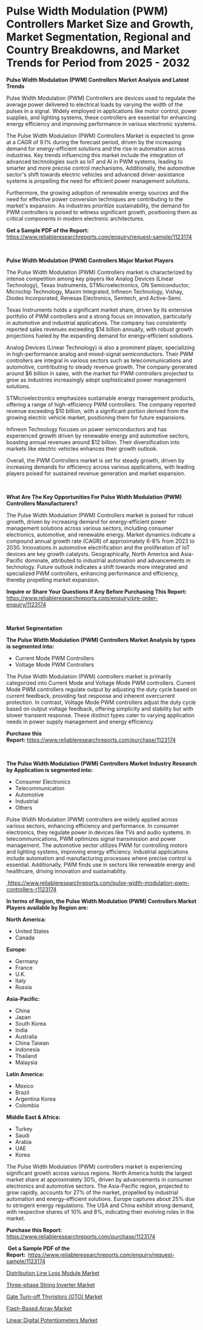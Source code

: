 <p><h1>Pulse Width Modulation (PWM) Controllers Market Size and Growth, Market Segmentation, Regional and Country Breakdowns, and Market Trends for Period from 2025 -  2032</h1></p><p><strong>Pulse Width Modulation (PWM) Controllers Market Analysis and Latest Trends</strong></p>
<p><p>Pulse Width Modulation (PWM) Controllers are devices used to regulate the average power delivered to electrical loads by varying the width of the pulses in a signal. Widely employed in applications like motor control, power supplies, and lighting systems, these controllers are essential for enhancing energy efficiency and improving performance in various electronic systems.</p><p>The Pulse Width Modulation (PWM) Controllers Market is expected to grow at a CAGR of 9.1% during the forecast period, driven by the increasing demand for energy-efficient solutions and the rise in automation across industries. Key trends influencing this market include the integration of advanced technologies such as IoT and AI in PWM systems, leading to smarter and more precise control mechanisms. Additionally, the automotive sector's shift towards electric vehicles and advanced driver-assistance systems is propelling the need for efficient power management solutions.</p><p>Furthermore, the growing adoption of renewable energy sources and the need for effective power conversion techniques are contributing to the market's expansion. As industries prioritize sustainability, the demand for PWM controllers is poised to witness significant growth, positioning them as critical components in modern electronic architectures.</p></p>
<p><strong>Get a Sample PDF of the Report:&nbsp;</strong> <a href="https://www.reliableresearchreports.com/enquiry/request-sample/1123174?utm_campaign=102&utm_medium=2&utm_source=Github&utm_content=ia&utm_term=07042025&utm_id=pulse-width-modulation-pwm-controllers">https://www.reliableresearchreports.com/enquiry/request-sample/1123174</a></p>
<p>&nbsp;</p>
<p><strong>Pulse Width Modulation (PWM) Controllers Major Market Players</strong></p>
<p><p>The Pulse Width Modulation (PWM) Controllers market is characterized by intense competition among key players like Analog Devices (Linear Technology), Texas Instruments, STMicroelectronics, ON Semiconductor, Microchip Technology, Maxim Integrated, Infineon Technology, Vishay, Diodes Incorporated, Renesas Electronics, Semtech, and Active-Semi. </p><p>Texas Instruments holds a significant market share, driven by its extensive portfolio of PWM controllers and a strong focus on innovation, particularly in automotive and industrial applications. The company has consistently reported sales revenues exceeding $14 billion annually, with robust growth projections fueled by the expanding demand for energy-efficient solutions.</p><p>Analog Devices (Linear Technology) is also a prominent player, specializing in high-performance analog and mixed-signal semiconductors. Their PWM controllers are integral in various sectors such as telecommunications and automotive, contributing to steady revenue growth. The company generated around $6 billion in sales, with the market for PWM controllers projected to grow as industries increasingly adopt sophisticated power management solutions.</p><p>STMicroelectronics emphasizes sustainable energy management products, offering a range of high-efficiency PWM controllers. The company reported revenue exceeding $10 billion, with a significant portion derived from the growing electric vehicle market, positioning them for future expansions.</p><p>Infineon Technology focuses on power semiconductors and has experienced growth driven by renewable energy and automotive sectors, boasting annual revenues around $12 billion. Their diversification into markets like electric vehicles enhances their growth outlook.</p><p>Overall, the PWM Controllers market is set for steady growth, driven by increasing demands for efficiency across various applications, with leading players poised for sustained revenue generation and market expansion.</p></p>
<p>&nbsp;</p>
<p><strong>What Are The Key Opportunities For Pulse Width Modulation (PWM) Controllers Manufacturers?</strong></p>
<p><p>The Pulse Width Modulation (PWM) Controllers market is poised for robust growth, driven by increasing demand for energy-efficient power management solutions across various sectors, including consumer electronics, automotive, and renewable energy. Market dynamics indicate a compound annual growth rate (CAGR) of approximately 6-8% from 2023 to 2030. Innovations in automotive electrification and the proliferation of IoT devices are key growth catalysts. Geographically, North America and Asia-Pacific dominate, attributed to industrial automation and advancements in technology. Future outlook indicates a shift towards more integrated and specialized PWM controllers, enhancing performance and efficiency, thereby propelling market expansion.</p></p>
<p><strong>Inquire or Share Your Questions If Any Before Purchasing This Report:</strong> <a href="https://www.reliableresearchreports.com/enquiry/pre-order-enquiry/1123174?utm_campaign=102&utm_medium=2&utm_source=Github&utm_content=ia&utm_term=07042025&utm_id=pulse-width-modulation-pwm-controllers">https://www.reliableresearchreports.com/enquiry/pre-order-enquiry/1123174</a></p>
<p>&nbsp;</p>
<p><strong>Market Segmentation</strong></p>
<p><strong>The Pulse Width Modulation (PWM) Controllers Market Analysis by types is segmented into:</strong></p>
<p><ul><li>Current Mode PWM Controllers</li><li>Voltage Mode PWM Controllers</li></ul></p>
<p><p>The Pulse Width Modulation (PWM) controllers market is primarily categorized into Current Mode and Voltage Mode PWM controllers. Current Mode PWM controllers regulate output by adjusting the duty cycle based on current feedback, providing fast response and inherent overcurrent protection. In contrast, Voltage Mode PWM controllers adjust the duty cycle based on output voltage feedback, offering simplicity and stability but with slower transient response. These distinct types cater to varying application needs in power supply management and energy efficiency.</p></p>
<p><strong>Purchase this Report:&nbsp;</strong><a href="https://www.reliableresearchreports.com/purchase/1123174?utm_campaign=102&utm_medium=2&utm_source=Github&utm_content=ia&utm_term=07042025&utm_id=pulse-width-modulation-pwm-controllers">https://www.reliableresearchreports.com/purchase/1123174</a></p>
<p>&nbsp;</p>
<p><strong>The Pulse Width Modulation (PWM) Controllers Market Industry Research by Application is segmented into:</strong></p>
<p><ul><li>Consumer Electronics</li><li>Telecommunication</li><li>Automotive</li><li>Industrial</li><li>Others</li></ul></p>
<p><p>Pulse Width Modulation (PWM) controllers are widely applied across various sectors, enhancing efficiency and performance. In consumer electronics, they regulate power in devices like TVs and audio systems. In telecommunications, PWM optimizes signal transmission and power management. The automotive sector utilizes PWM for controlling motors and lighting systems, improving energy efficiency. Industrial applications include automation and manufacturing processes where precise control is essential. Additionally, PWM finds use in sectors like renewable energy and healthcare, driving innovation and sustainability.</p></p>
<p><a href="https://www.reliableresearchreports.com/pulse-width-modulation-pwm-controllers-r1123174?utm_campaign=102&utm_medium=2&utm_source=Github&utm_content=ia&utm_term=07042025&utm_id=pulse-width-modulation-pwm-controllers">&nbsp;https://www.reliableresearchreports.com/pulse-width-modulation-pwm-controllers-r1123174</a></p>
<p><strong>In terms of Region, the Pulse Width Modulation (PWM) Controllers Market Players available by Region are:</strong></p>
<p>
    <p> <strong> North America: </strong>
        <ul>
            <li>United States</li>
            <li>Canada</li>
        </ul>
        </p> 
    <p> <strong> Europe: </strong>
        <ul>
            <li>Germany</li>
            <li>France</li>
            <li>U.K.</li>
            <li>Italy</li>
            <li>Russia</li>
        </ul>
        </p> 
    <p> <strong> Asia-Pacific: </strong>
        <ul>
            <li>China</li>
            <li>Japan</li>
            <li>South Korea</li>
            <li>India</li>
            <li>Australia</li>
            <li>China Taiwan</li>
            <li>Indonesia</li>
            <li>Thailand</li>
            <li>Malaysia</li>
        </ul>
        </p> 
    <p> <strong> Latin America: </strong>
        <ul>
            <li>Mexico</li>
            <li>Brazil</li>
            <li>Argentina Korea</li>
            <li>Colombia</li>
        </ul>
        </p> 
    <p> <strong> Middle East & Africa: </strong>
        <ul>
            <li>Turkey</li>
            <li>Saudi</li>
            <li>Arabia</li>
            <li>UAE</li>
            <li>Korea</li>
        </ul>
    </p>
    </p>
<p><p>The Pulse Width Modulation (PWM) controllers market is experiencing significant growth across various regions. North America holds the largest market share at approximately 30%, driven by advancements in consumer electronics and automotive sectors. The Asia-Pacific region, projected to grow rapidly, accounts for 27% of the market, propelled by industrial automation and energy-efficient solutions. Europe captures about 25% due to stringent energy regulations. The USA and China exhibit strong demand, with respective shares of 10% and 8%, indicating their evolving roles in the market.</p></p>
<p><strong>Purchase this Report: </strong><a href="https://www.reliableresearchreports.com/purchase/1123174?utm_campaign=102&utm_medium=2&utm_source=Github&utm_content=ia&utm_term=07042025&utm_id=pulse-width-modulation-pwm-controllers">https://www.reliableresearchreports.com/purchase/1123174</a></p>
<p>&nbsp;<strong>Get a Sample PDF of the Report:&nbsp;&nbsp;</strong><a href="https://www.reliableresearchreports.com/enquiry/request-sample/1123174?utm_campaign=102&utm_medium=2&utm_source=Github&utm_content=ia&utm_term=07042025&utm_id=pulse-width-modulation-pwm-controllers">https://www.reliableresearchreports.com/enquiry/request-sample/1123174</a></p>
<p><strong></strong></p>
<p><p><a href="https://github.com/vaduzunny/Market-Research-Report-List-1/blob/main/distribution-line-loss-module-market.md?utm_campaign=102&utm_medium=2&utm_source=Github&utm_content=ia&utm_term=07042025&utm_id=pulse-width-modulation-pwm-controllers">Distribution Line Loss Module Market</a></p><p><a href="https://github.com/dayaanapis5/Market-Research-Report-List-1/blob/main/three-phase-string-inverter-market.md?utm_campaign=102&utm_medium=2&utm_source=Github&utm_content=ia&utm_term=07042025&utm_id=pulse-width-modulation-pwm-controllers">Three-phase String Inverter Market</a></p><p><a href="https://github.com/daleogrando/Market-Research-Report-List-1/blob/main/gate-turn-off-thyristors-gto-market.md?utm_campaign=102&utm_medium=2&utm_source=Github&utm_content=ia&utm_term=07042025&utm_id=pulse-width-modulation-pwm-controllers">Gate Turn-off Thyristors (GTO) Market</a></p><p><a href="https://github.com/ubavicachida/Market-Research-Report-List-1/blob/main/flash-based-array-market.md?utm_campaign=102&utm_medium=2&utm_source=Github&utm_content=ia&utm_term=07042025&utm_id=pulse-width-modulation-pwm-controllers">Flash-Based Array Market</a></p><p><a href="https://github.com/nafidurii/Market-Research-Report-List-1/blob/main/linear-digital-potentiometers-market.md?utm_campaign=102&utm_medium=2&utm_source=Github&utm_content=ia&utm_term=07042025&utm_id=pulse-width-modulation-pwm-controllers">Linear Digital Potentiometers Market</a></p></p>